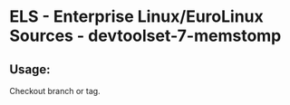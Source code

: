 # ELS - Enterprise Linux/EuroLinux Sources - devtoolset-7-memstomp
 
## Usage:
  Checkout branch or tag.
